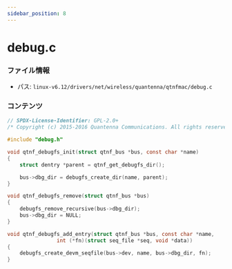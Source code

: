 ```yaml
---
sidebar_position: 8
---
```

# debug.c

### ファイル情報

- パス: `linux-v6.12/drivers/net/wireless/quantenna/qtnfmac/debug.c`

### コンテンツ

```c
// SPDX-License-Identifier: GPL-2.0+
/* Copyright (c) 2015-2016 Quantenna Communications. All rights reserved. */

#include "debug.h"

void qtnf_debugfs_init(struct qtnf_bus *bus, const char *name)
{
	struct dentry *parent = qtnf_get_debugfs_dir();

	bus->dbg_dir = debugfs_create_dir(name, parent);
}

void qtnf_debugfs_remove(struct qtnf_bus *bus)
{
	debugfs_remove_recursive(bus->dbg_dir);
	bus->dbg_dir = NULL;
}

void qtnf_debugfs_add_entry(struct qtnf_bus *bus, const char *name,
			    int (*fn)(struct seq_file *seq, void *data))
{
	debugfs_create_devm_seqfile(bus->dev, name, bus->dbg_dir, fn);
}

```
